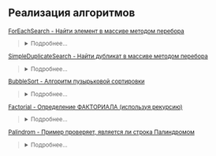 ## Реализация алгоритмов
<small>

[ForEachSearch - Найти элемент в массиве методом перебора](https://github.com/aykononov/Algorithms/blob/master/ForEachSearch.java)  
><details><summary>Подробнее...</summary>
>
>Поиск определенного элемнта методом полного перебора всех элементов в неупорядоченном массиве с применением цикла foreach.
>
>Это простой метод, который позволяет просмотреть весь массив используя цикл foreach.   
>Таким образом можно пройти последовательно по всем элементам до первого совпадения.
>Важно отметить, что оператор break не предназначен в качестве обычного средства выхода из цикла. Для этого служит условное выражение в цикле. Этот оператор следует использовать для выхода из цикла только в особых случаях.
>
></details>

[SimpleDuplicateSearch - Найти дубликат в массиве методом перебора](https://github.com/aykononov/Algorithms/blob/master/ForEachSearch.java)  
><details><summary>Подробнее...</summary>
>
>Поиск дубликатов в массиве методом простого перебора всех элементов можно реализовать двумя вложенными циклами.  
>Временная сложность - O(n²), пространственная сложность —  O(1).
></details>


[BubbleSort - Алгоритм пузырьковой сортировки](https://github.com/aykononov/Algorithms/blob/master/BubbleSort.java)
><details><summary>Подробнее...</summary>
>
>Алгоритм пузырьковой сортирвки массива целых чисел.
>
></details>

[Factorial - Определение ФАКТОРИАЛА (используя рекурсию)](https://github.com/aykononov/Algorithms/blob/master/Factorial.java)
><details><summary>Подробнее...</summary>
>
>*Факториал натурального числа n* определяется, как произведение всех натуральных чисел от 1 до n включительно.  
>Метод fact() действует следующим образом.  
>Когда этот метод вызывается со значением 1 своего аргумента, то возвращается значение 1.  
>В противном случае возвращается произведение fact(n - 1) * n.  
>Для вычисления этого выражения метод fасt() вызывается со значением n - 1 своего аргумента.  
>Этот процесс повторяется до тех пор, пока значение n не станет равным 1, после чего начнется возврат из последовательных вызовов метода fасt().  
>
></details>

[Palindrom - Пример проверяет, является ли строка Палиндромом](https://github.com/aykononov/Algorithms/blob/master/Palindrom.java)
><details><summary>Подробнее...</summary>
>
>Палиндромом считаются слова, фразы или числа, которые одинаково читаются слева направо и справа налево.
>
></details>
</small>
